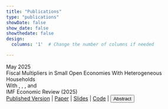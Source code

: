 ```yaml
---
title: "Publications"
type: "publications"
showDate: false 
show_date: false
showthedate: false 
design:
  columns: '1'  # Change the number of columns if needed

---
```


<link href="https://cdnjs.cloudflare.com/ajax/libs/font-awesome/6.0.0-beta3/css/all.min.css" rel="stylesheet">

<div style="margin-top: 15px;"></div>

<div class="publication-entry">
    <div class="publication-date">May 2025</div>
    <div class="publication-info">
        <div class="publication-title">
            Fiscal Multipliers in Small Open Economies With Heterogeneous Households
        </div>
        <div class="publication-details">
            With
            <span class="JeppeDruedahl"></span>,
            <span class="SørenHoveRavn"></span>,
            <span class="LauraSunderPlassmann"></span>,
            and <span class="JacobMarottSundram"></span>
        </div>
        <div class="publication-actions">
            <span class="finpup-status"> IMF Economic Review (2025) </span>
            <br>
            <a href="https://doi.org/10.1057/s41308-025-00281-2" class="pdflinktemp">Published Version</a>
            <span class="vline">|</span>
            <a href="files/research/Fiscal_IHANK_March2025.pdf" class="pdflinktemp">Paper</a>
            <span class="vline">|</span>
            <a href="files/research/Fiscal_IHANK_IMFER.pdf" class="pdflinktemp">Slides</a>
            <span class="vline">|</span>
            <a href="https://github.com/nWaldstrom/IHANK_Fiscal" class="pdflinktemp">Code</a>
            <span class="vline">|</span>
            <button
                onclick="let text = document.getElementById('text2'); text.style.display = text.style.display === 'none' ? 'block' : 'none';">
                <i class="fas fa-caret-right"></i>Abstract
            </button>
        </div>
        <div id="text2" style="display:none;" class="custom-abstr">
            Abstract: We study fiscal multipliers in a small open economy Heterogeneous Agent New-Keynesian
            (SOE-HANK) model. We provide a set of equivalence results under which the fiscal multiplier in our
            SOE-HANK model is the same---at any horizon---as in a corresponding representative-agent (RANK) model.
            Under more general assumptions, the fiscal multipliers in the two models are not equivalent, but remain
            relatively similar. Yet, we show that the underlying channels driving the fiscal multipliers differ
            substantially. In particular, consumption increases while net exports tend to decline in the HANK model,
            whereas the opposite is true in the RANK model.
        </div>
    </div>
</div>

<script src="/js/coauthors.js"></script>
